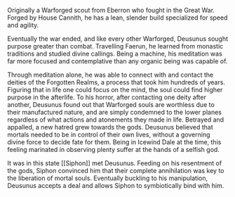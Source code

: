 Originally a Warforged scout from Eberron who fought in the Great War. Forged by House Cannith, he has a lean, slender build specialized for speed and agility.

Eventually the war ended, and like every other Warforged, Deusunus sought purpose greater than combat. Travelling Faerun, he learned from monastic traditions and studied divine callings. Being a machine, his meditation was far more focused and contemplative than any organic being was capable of. 

Through meditation alone, he was able to connect with and contact the deities of the Forgotten Realms, a process that took him hundreds of years. Figuring that in life one could focus on the mind, the soul could find higher purpose in the afterlife. To his horror, after contacting one deity after another, Deusunus found out that Warforged souls are worthless due to their manufactured nature, and are simply condemned to the lower planes regardless of what actions and atonements they made in life. Betrayed and appalled, a new hatred grew towards the gods. Deusunus believed that mortals needed to be in control of their own lives, without a governing divine force to decide fate for them. Being in Icewind Dale at the time, this feeling marinated in observing plenty suffer at the hands of a selfish god.

It was in this state [[Siphon]] met Deusunus. Feeding on his resentment of the gods, Siphon convinced him that their complete annihilation was key to the liberation of mortal souls. Eventually buckling to his manipulation, Deusunus accepts a deal and allows Siphon to symbiotically bind with him.

